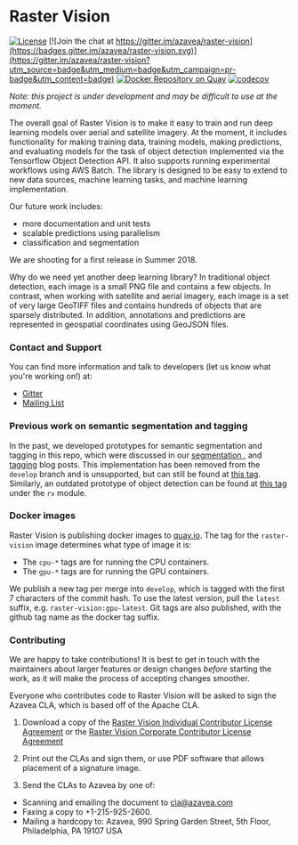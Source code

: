# Raster Vision

[![License](https://img.shields.io/badge/License-Apache%202.0-blue.svg)](https://opensource.org/licenses/Apache-2.0)
[![Join the chat at https://gitter.im/azavea/raster-vision](https://badges.gitter.im/azavea/raster-vision.svg)](https://gitter.im/azavea/raster-vision?utm_source=badge&utm_medium=badge&utm_campaign=pr-badge&utm_content=badge)
[![Docker Repository on Quay](https://quay.io/repository/azavea/raster-vision/status "Docker Repository on Quay")](https://quay.io/repository/azavea/raster-vision)
[![codecov](https://codecov.io/gh/azavea/raster-vision/branch/feature%2Fapi-refactor/graph/badge.svg)](https://codecov.io/gh/azavea/raster-vision)

*Note: this project is under development and may be difficult to use at the moment.*

The overall goal of Raster Vision is to make it easy to train and run deep learning models over aerial and satellite imagery. At the moment, it includes functionality for making training data, training models, making predictions, and evaluating models for the task of object detection implemented via the Tensorflow Object Detection API.  It also supports running experimental workflows using AWS Batch. The library is designed to be easy to extend to new data sources, machine learning tasks, and machine learning implementation.

Our future work includes:
* more documentation and unit tests
* scalable predictions using parallelism
* classification and segmentation

We are shooting for a first release in Summer 2018.

Why do we need yet another deep learning library? In traditional object detection, each image is a small PNG file and contains a few objects. In contrast, when working with satellite and aerial imagery, each image is a set of very large GeoTIFF files and contains hundreds of objects that are sparsely distributed. In addition, annotations and predictions are represented in geospatial coordinates using GeoJSON files.

### Contact and Support

You can find more information and talk to developers (let us know what you're working on!) at:
* [Gitter](https://gitter.im/azavea/raster-vision)
* [Mailing List](https://groups.google.com/forum/#!forum/raster-vision)

### Previous work on semantic segmentation and tagging

In the past, we developed prototypes for semantic segmentation and tagging in this repo, which were discussed in our [segmentation ](https://www.azavea.com/blog/2017/05/30/deep-learning-on-aerial-imagery/), and [tagging](https://www.azavea.com/blog/2018/01/03/amazon-deep-learning/) blog posts. This implementation has been removed from the `develop` branch and is unsupported, but can still be found at [this tag](https://github.com/azavea/raster-vision/releases/tag/old-semseg-tagging).
Similarly, an outdated prototype of object detection can be found at [this tag](https://github.com/azavea/raster-vision/releases/tag/old-object-detection) under the `rv` module.

### Docker images

Raster Vision is publishing docker images to [quay.io](https://quay.io/repository/azavea/raster-vision).
The tag for the `raster-vision` image determines what type of image it is:
- The `cpu-*` tags are for running the CPU containers.
- The `gpu-*` tags are for running the GPU containers.

We publish a new tag per merge into `develop`, which is tagged with the first 7 characters of the commit hash.
To use the latest version, pull the `latest` suffix, e.g. `raster-vision:gpu-latest`.
Git tags are also published, with the github tag name as the docker tag suffix.

### Contributing

We are happy to take contributions! It is best to get in touch with the maintainers
about larger features or design changes *before* starting the work,
as it will make the process of accepting changes smoother.

Everyone who contributes code to Raster Vision will be asked to sign the
Azavea CLA, which is based off of the Apache CLA.

1. Download a copy of the [Raster Vision Individual Contributor License
   Agreement](docs/cla/2018_04_17-Raster-Vision-Open-Source-Contributor-Agreement-Individual.pdf)
   or the [Raster Vision Corporate Contributor License
   Agreement](docs/cla/2018_04_18-Raster-Vision-Open-Source-Contributor-Agreement-Corporate.pdf)

2. Print out the CLAs and sign them, or use PDF software that allows placement of a signature image.

3. Send the CLAs to Azavea by one of:
  - Scanning and emailing the document to cla@azavea.com
  - Faxing a copy to +1-215-925-2600.
  - Mailing a hardcopy to:
    Azavea, 990 Spring Garden Street, 5th Floor, Philadelphia, PA 19107 USA
